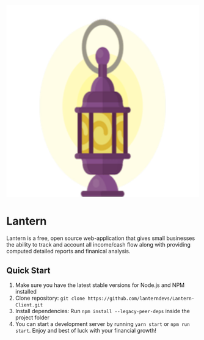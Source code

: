 <div align="center">
    <h1>
        <br>
            <img src=".github/lanternlogo.png">
    </h1>
</div>


# Lantern

Lantern is a free, open source web-application that gives small businesses the ability to track and account all income/cash flow along with providing computed detailed reports and finanical analysis.



<h2>
    Quick Start
</h2>
<ol>
    <li>Make sure you have the latest stable versions for Node.js and NPM installed</li>
    <li>Clone repository: <code>git clone https://github.com/lanterndevs/Lantern-Client.git</code></li>
    <li>Install dependencies: Run <code>npm install --legacy-peer-deps</code> inside the project folder</li>
  <li>You can start a development server by running <code>yarn start</code> or <code>npm run start</code>. Enjoy and best of luck with your financial growth!</li>
</ol>
